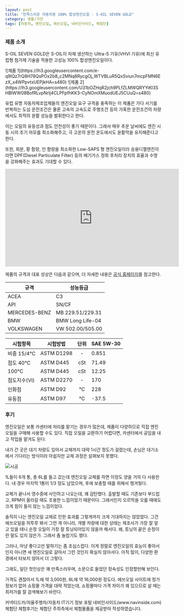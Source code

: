 ```yaml
---
layout: post
title: "만족스러운 자동차용 100% 합성엔진오일 - S-OIL SEVEN GOLD"
category: 생활/가전
tags: [자동차, 엔진오일, 에쓰오일, 네비인사이드, 체험단]
---
```


### 제품 소개

S-OIL SEVEN GOLD은
S-OIL이 자체 생산하는 Ultra-S 기유(VHVI 기유)에
최신 유럽형 첨가제 기술을 적용한
고성능 100% 합성엔진오일이다.

<p class="center" markdown="1">
![제품 1](https://lh3.googleusercontent.com/e-q9lQz7rQ8H78QsPOx2b8_c2MNq8RycgOj_WTVBLuR5QxSviun7mcpFMN6EzX_x4WPpvtxUEPjkHA=s480)
![제품 2](https://lh3.googleusercontent.com/U31bOZHqR2jch9PLfZLMWQRYYiKl3SHBIWW08BofRLvpNrIj4CLPFpfhKK3-CyNOmXMuodUEJ5CUuQ=s480)
</p>

유럽 유명 자동차제조업체들의 엔진오일 요구 규격을 충족하는 이 제품은
가다 서기를 반복하는 도심 운전조건은 물론
고속의 고속도로 주행조건 등의 가혹한 운전조건의 차량에서도
최적의 윤활 성능을 발휘한다고 한다.

이는 오일의 유동성과 점도 안전성이 좋기 때문이다.
그래서 매우 추운 날씨에도 엔진 시동 시의 초기 마모를 최소화해주고,
극 고온의 운전 온도에서도 윤활막을 유지해준다고 한다.

또한, 회분, 황 함량, 인 함량을 최소화한 Low-SAPS 형 엔진오일이라
승용디젤엔진이라면
DPF(Diesel Particulate Filter) 등의 배기가스 정화 후처리 장치의 효율과 수명을 강화해주는 효과도 기대할 수 있다.

<center><iframe width="560" height="315" src="https://www.youtube.com/embed/Gwsq9oFDBzM?rel=0" frameborder="0" allowfullscreen></iframe></center>

제품의 규격과 대표 성상은 다음과 같으며,
더 자세한 내용은 [공식 홈페이지](http://www.s-oil7.com/product/detail.jsp?pid=00005)를 참고한다.

규격          | 성능등급
--------------|------------------
ACEA          | C3 
API           | SN/CF
MERCEDES-BENZ | MB 229.51/229.31
BMW           | BMW Long Life-04
VOLKSWAGEN    | VW 502.00/505.00

시험항목     | 시험방법   | 단위 | SAE 5W-30
-------------|------------|:----:|------------
비중 15/4℃  | ASTM D1298 | -    |   0.851
점도 40℃    | ASTM D445  | cSt  |  71.49
100℃        | ASTM D445  | cSt  |  12.25
점도지수(VI) | ASTM D2270 | -    | 170
인화점       | ASTM D92   | ℃   | 228
유동점       | ASTM D97   | ℃   | -37.5



### 후기

엔진오일은 보통 카센터에 처리를 맡기는 경우가 많은데,
제품이 다양하므로 직접 엔진오일을 구매해 사용할 수도 있다.
직접 오일을 교환하기 어렵다면,
카센터에서 공임을 내고 작업을 맡겨도 된다.

내가 간 곳은 대기 차량도 있어서 교체까지 대략 1시간 정도가 걸렸는데,
손님은 대기소에서 기다리는 방식이라 아쉽지만 교체 과정은 살펴보지 못했다.

![시공](https://lh3.googleusercontent.com/uOriuRlTJW2VnRGhXoG1OEJPx_8mH1HzraPLsKUV3gQro6wOJxvp-jroFjnqoMWAkn2f4q-3yLJTGA=s560)

1L들이 6개 통, 총 6L를 들고 갔는데
엔진오일 교체를 하면 이정도 양을 거의 다 사용한다.
내 경우 마지막 1통이 1/3 정도 남았으며,
후에 보충할 때를 위해서 챙겨뒀다.

교체가 끝나서 영수증에 사인하고 나오는데, 꽤 감탄했다.
출발할 때도 기존보다 부드럽고,
RPM이 올라갈 때도 조용한 느낌이었기 때문이다.
그래서인지 오르막을 오를 때에도 크게 힘이 들지 않는 느낌이었다.

솔직히 나는 엔진오일 교체로 인한 효과를 그렇게까지 크게 기대하지는 않았었다.
그건 에쓰오일을 허투루 봐서 그런 게 아니라,
개별 차량에 대한 상태는 제조사가 가장 잘 알고 있을 테니
순정 오일이 가장 잘 튜닝되어있지 않을까 해서다.
왜, 튜닝의 끝은 순정이란 말도 있지 않은가.
그래서 좀 놀랍기도 했다.

그러나, 마냥 좋다고만 말하기는 좀 조심스럽다.
이게 정말로 엔진오일의 효능이 좋아서인지
아니면 새 엔진오일로 갈아서 그런 것인지 확실치 않아서다.
아직 많이, 다양한 환경에서 타보지 않아서 더 그렇다.

그래도, 일단 첫인상은 꽤 만족스러우며,
소문으로 들었던 정숙성도 인정할만해 보인다.

가격도 괜찮아서 1L에 약 3,000원, 6L에 약 16,000원 정도다.
에쓰오일 사이트에 정가 정보가 없어 쇼핑몰 가격을 대략 적었는데,
쇼핑몰마다 가격 차이가 꽤 있으므로 살 때는 최저가를 잘 검색해보기 바란다.



<div class="im im-info">
커넥티드카/자율주행차/자동차 IT기기 정보 포털 네비인사이드(www.navinside.com) 체험단
체험후기는 체험단 주최측에서 체험물품을 제공받아 작성하였습니다.
</div>
